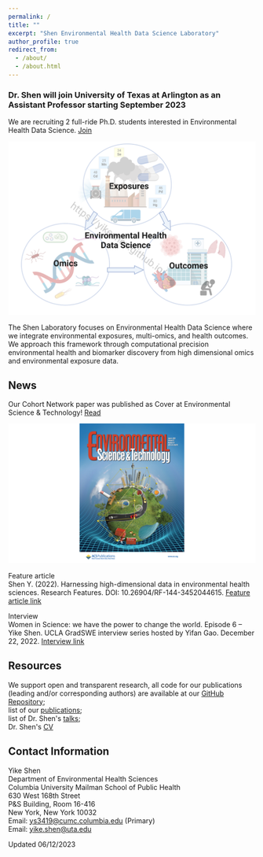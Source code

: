 ```yaml
---
permalink: /
title: ""
excerpt: "Shen Environmental Health Data Science Laboratory"
author_profile: true
redirect_from: 
  - /about/
  - /about.html
---
```


### Dr. Shen will join University of Texas at Arlington as an Assistant Professor starting September 2023

We are recruiting 2 full-ride Ph.D. students interested in Environmental Health Data Science. [Join](https://yikeshen.github.io//JoinShenLab/)

![](Theme_watermark.png)


The Shen Laboratory focuses on Environmental Health Data Science where we integrate environmental exposures, multi-omics, and health outcomes. We approach this framework through computational precision environmental health and biomarker discovery from high dimensional omics and environmental exposure data.


## News

Our Cohort Network paper was published as Cover at Environmental Science & Technology! [Read](https://pubs.acs.org/doi/abs/10.1021/acs.est.2c08174)

![Cover](estcover.png)

Feature article\
Shen Y. (2022). Harnessing high-dimensional data in environmental health sciences. Research Features. DOI: 10.26904/RF-144-3452044615. [Feature article link](https://researchfeatures.com/wp-content/uploads/2022/11/Yike-Shen.pdf)

Interview\
Women in Science: we have the power to change the world. Episode 6 – Yike Shen. UCLA GradSWE interview series hosted by Yifan Gao. December 22, 2022. [Interview link](https://www.youtube.com/watch?v=W0Nmf7P1KAM&ab_channel=GradSWEUCLA)


## Resources
We support open and transparent research, all code for our publications (leading and/or corresponding authors) are available at our [GitHub Repository](https://github.com/YikeShen?tab=repositories); \
list of our [publications](https://scholar.google.com/citations?hl=en&user=hLvLhVcAAAAJ&view_op=list_works&sortby=pubdate);\
list of Dr. Shen's [talks](https://yikeshen.github.io//talks/);\
Dr. Shen's [CV](https://github.com/YikeShen/Shen-Yike_CV/blob/master/CV_Shen%2CYike_06122023.pdf)

## Contact Information
Yike Shen \
Department of Environmental Health Sciences \
Columbia University Mailman School of Public Health \
630 West 168th Street \
P&S Building, Room 16-416 \
New York, New York 10032\
Email: [ys3419@cumc.columbia.edu](ys3419@cumc.columbia.edu) (Primary)\
Email: [yike.shen@uta.edu](yike.shen@uta.edu)


Updated 06/12/2023

